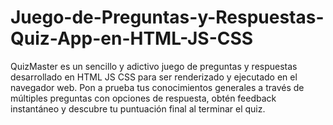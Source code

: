 # Juego-de-Preguntas-y-Respuestas-Quiz-App-en-HTML-JS-CSS
QuizMaster es un sencillo y adictivo juego de preguntas y respuestas desarrollado en HTML JS CSS para ser renderizado y ejecutado en el navegador web. Pon a prueba tus conocimientos generales a través de múltiples preguntas con opciones de respuesta, obtén feedback instantáneo y descubre tu puntuación final al terminar el quiz.
